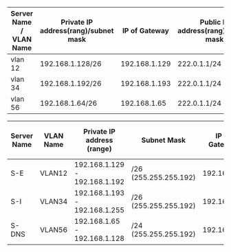 | Server Name / VLAN Name | Private IP address(rang)/subnet mask | IP of Gateway | Public IP address(rang)/subnet mask | Static/dynamic mapping |
| ----------------------- | ------------------------------------ | ------------- | ----------------------------------- | ---------------------- |
| vlan 12                 | 192.168.1.128/26                     | 192.168.1.129 | 222.0.1.1/24                        | Dynamic                |
| vlan 34                 | 192.168.1.192/26                     | 192.168.1.193 | 222.0.1.1/24                        | Dynamic                |
| vlan 56                 | 192.168.1.64/26                      | 192.168.1.65  | 222.0.1.1/24                        | Dynamic                |




| Server Name | VLAN Name | Private IP address (range)    | Subnet Mask         | IP of Gateway | Public IP address (range) | Subnet Mask           | Static/dynamic mapping for NAT/NAPT |
| ----------- | --------- | ----------------------------- | ------------------- | ------------- | ------------------------- | --------------------- | ----------------------------------- |
| S-E         | VLAN12   | 192.168.1.129 - 192.168.1.192 | /26 (255.255.255.192) | 192.168.1.1 | x.x.x.x - x.x.x.x         | /29 (255.255.255.248) | Dynamic                             |
| S-I         | VLAN34  | 192.168.1.193 - 192.168.1.255 | /26 (255.255.255.192) | 192.168.1.1 | x.x.x.x - x.x.x.x         | /29 (255.255.255.248) | Static                              |
| S-DNS         | VLAN56  | 192.168.1.65 - 192.168.1.128 | /24 (255.255.255.192) | 192.168.1.1 | x.x.x.x - x.x.x.x         | /29 (255.255.255.248) | Static                              |
